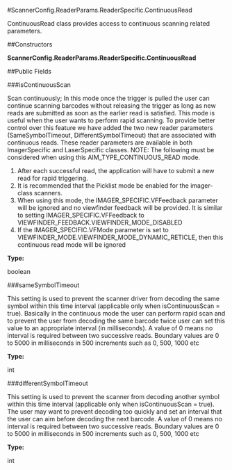 #ScannerConfig.ReaderParams.ReaderSpecific.ContinuousRead

ContinuousRead class provides access to continuous scanning related parameters.



##Constructors

**ScannerConfig.ReaderParams.ReaderSpecific.ContinuousRead**



##Public Fields

###isContinuousScan

Scan continuously; In this mode once the trigger is pulled the user can continue scanning barcodes without releasing the trigger
 as long as new reads are submitted as soon as the earlier read is satisfied. This mode is useful when the user wants to perform
 rapid scanning. To provide better control over this feature we have added the two new reader parameters (SameSymbolTimeout,
 DifferentSymbolTimeout) that are associated with continuous reads. These reader parameters are available in both ImagerSpecific
 and LaserSpecific classes.
 NOTE: The following must be considered when using this AIM_TYPE_CONTINUOUS_READ mode.
 1. After each successful read, the application will have to submit a new read for rapid triggering.
 2. It is recommended that the Picklist mode be enabled for the imager-class scanners.
 3. When using this mode, the IMAGER_SPECIFIC.VFFeedback parameter will be ignored and no viewfinder feedback will be provided.
 It is similar to setting IMAGER_SPECIFIC.VFFeedback to VIEWFINDER_FEEDBACK.VIEWFINDER_MODE_DISABLED
 4. If the IMAGER_SPECIFIC.VFMode parameter is set to VIEWFINDER_MODE.VIEWFINDER_MODE_DYNAMIC_RETICLE, then this continuous read mode will be ignored

**Type:**

boolean

###sameSymbolTimeout

This setting is used to prevent the scanner driver from decoding the same symbol within this time interval (applicable only when
 isContinuousScan = true). Basically in the continuous mode the user can perform rapid scan and to prevent the
 user from decoding the same barcode twice user can set this value to an appropriate interval (in milliseconds). A value of 0 means
 no interval is required between two successive reads.
 Boundary values are 0 to 5000 in milliseconds in 500 increments such as 0, 500, 1000 etc

**Type:**

int

###differentSymbolTimeout

This setting is used to prevent the scanner from decoding another symbol within this time interval (applicable only when
 isContinuousScan = true). The user may want to prevent decoding too quickly and set an interval that the user can aim
 before decoding the next barcode. A value of 0 means no interval is required between two successive reads.
 Boundary values are 0 to 5000 in milliseconds in 500 increments such as 0, 500, 1000 etc

**Type:**

int

